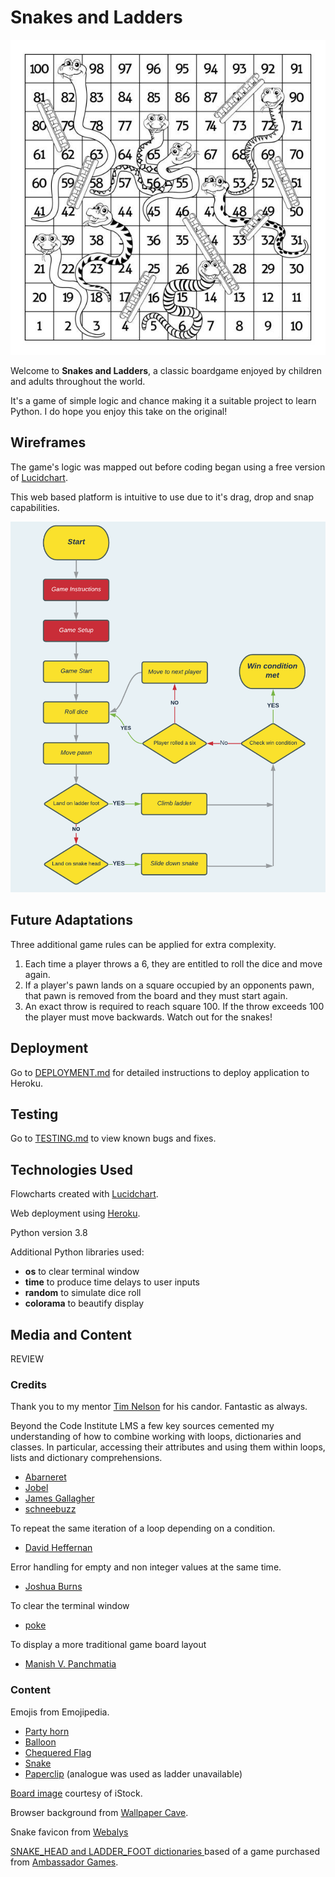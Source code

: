 # **Snakes and Ladders**
![Image of game board](docs/readme/game-image.png "Image of game board") 

Welcome to **Snakes and Ladders**, a classic boardgame enjoyed by children and adults throughout the world.

It's a game of simple logic and chance making it a suitable project to learn Python. 
I do hope you enjoy this take on the original!

## Wireframes
The game's logic was mapped out before coding began using a free version of [Lucidchart](https://www.lucidchart.com/pages/).

This web based platform is intuitive to use due to it's drag, drop and snap capabilities.

![Mockup](docs/wireframes/flowchart.png "Game logic flowchart") 

## Future Adaptations
Three additional game rules can be applied for extra complexity.

1. Each time a player throws a 6, they are entitled to roll the dice and move again.
2. If a player's pawn lands on a square occupied by an opponents pawn, that pawn is removed from the board and they must start again. 
3. An exact throw is required to reach square 100.  If the throw exceeds 100 the player must move backwards. Watch out for the snakes!

## Deployment
Go to [DEPLOYMENT.md](DEPLOYMENT.md) for detailed instructions to deploy application to Heroku.

## Testing
Go to [TESTING.md](TESTING.md) to view known bugs and fixes.

## Technologies Used
Flowcharts created with [Lucidchart](https://www.lucidchart.com/pages/).

Web deployment using [Heroku](https://www.heroku.com/about).

Python version 3.8

Additional Python libraries used:
- **os** to clear terminal window
- **time** to produce time delays to user inputs
- **random** to simulate dice roll
- **colorama** to beautify display

## Media and Content
REVIEW
### Credits
Thank you to my mentor [Tim Nelson](https://tim.2bn.dev/) for his candor.  Fantastic as always.

Beyond the Code Institute LMS a few key sources cemented my understanding of how to combine working with loops, dictionaries and classes. In particular, accessing their attributes and using them within loops, lists and dictionary comprehensions.

- [Abarneret](https://stackoverflow.com/a/17662224)
- [Jobel](https://stackoverflow.com/a/41720350)
- [James Gallagher](https://careerkarma.com/blog/python-convert-list-to-dictionary/)
- [schneebuzz](https://stackoverflow.com/a/59999615)

To repeat the same iteration of a loop depending on a condition.
- [David Heffernan](https://stackoverflow.com/a/7293992)

Error handling for empty and non integer values at the same time.
- [Joshua Burns](https://stackoverflow.com/a/4994509)

To clear the terminal window
- [poke](https://stackoverflow.com/a/2084628)

To display a more traditional game board layout
- [Manish V. Panchmatia](https://stackoverflow.com/a/55241525)

### Content
Emojis from Emojipedia.
- [Party horn](https://emojipedia.org/party-popper/)
- [Balloon](https://emojipedia.org/balloon/)
- [Chequered Flag](https://emojipedia.org/chequered-flag/)
- [Snake](https://emojipedia.org/snake/)
- [Paperclip](https://emojipedia.org/linked-paperclips/) (analogue was used as ladder unavailable)

[Board image](https://www.istockphoto.com/vector/snakes-and-ladders-black-and-white-gm1066160462-285104267 "Board image") courtesy of iStock.

Browser background from [Wallpaper Cave](https://wallpapercave.com/w/wp9142232).

Snake favicon from [Webalys](https://www.flaticon.com/premium-icon/snake_1476356?term=snake&page=1&position=76&page=1&position=76&related_id=1476356&origin=tag#)

[SNAKE_HEAD and LADDER_FOOT dictionaries ](docs/readme/own-gameboard.png "Own Gameboard") based of a game purchased from [Ambassador Games](http://www.ambassadorgames.com/craftsman-deluxe-game-house.htm).
